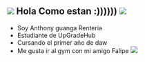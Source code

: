## ![](https://mario.wiki.gallery/images/6/66/DK64_Yellow_Banana.gif) Hola Como estan :)))))) ![](https://mario.wiki.gallery/images/6/66/DK64_Yellow_Banana.gif)

- Soy Anthony guanga Renteria
- Estudiante de UpGradeHub
- Cursando el primer año de daw 
- Me gusta ir al gym con mi amigo Falipe
<img src="https://user-images.githubusercontent.com/73097560/115834477-dbab4500-a447-11eb-908a-139a6edaec5c.gif"><br><br>




